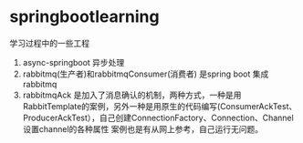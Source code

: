 # springbootlearning
学习过程中的一些工程
1. async-springboot 异步处理
2. rabbitmq(生产者)和rabbitmqConsumer(消费者) 是spring boot 集成rabbitmq
3. rabbitmqAck 是加入了消息确认的机制，两种方式，一种是用RabbitTemplate的案例，另外一种是用原生的代码编写(ConsumerAckTest、ProducerAckTest），自己创建ConnectionFactory、Connection、Channel设置channel的各种属性 
案例也是有从网上参考，自己运行无问题。
